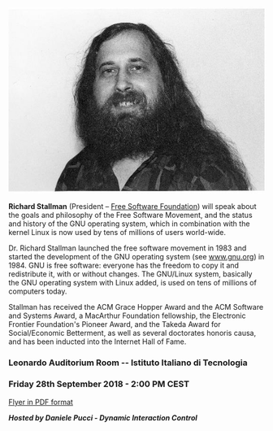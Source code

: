 ![Richard Stallman](stallman-photo.png)

**Richard Stallman** (President – [Free Software Foundation](https://www.fsf.org))
will speak about the goals and philosophy of the
Free Software Movement, and the status and history of the GNU
operating system, which in combination with the kernel Linux is
now used by tens of millions of users world-wide.

Dr. Richard Stallman launched the free software
movement in 1983 and started the development of the
GNU operating system (see www.gnu.org) in 1984.
GNU is free software: everyone has the freedom to
copy it and redistribute it, with or without changes.
The GNU/Linux system, basically the GNU operating
system with Linux added, is used on tens of millions of
computers today.

Stallman has received the ACM Grace Hopper Award and the ACM Software and
Systems Award, a MacArthur Foundation fellowship, the Electronic Frontier
Foundation's Pioneer Award, and the Takeda Award for Social/Economic Betterment,
as well as several doctorates honoris causa, and has been inducted into the Internet
Hall of Fame.

### Leonardo Auditorium Room -- Istituto Italiano di Tecnologia
### Friday 28th September 2018 - 2:00 PM CEST

[Flyer in PDF format](./stallman-flyer.pdf)

***Hosted by Daniele Pucci - Dynamic Interaction Control***
